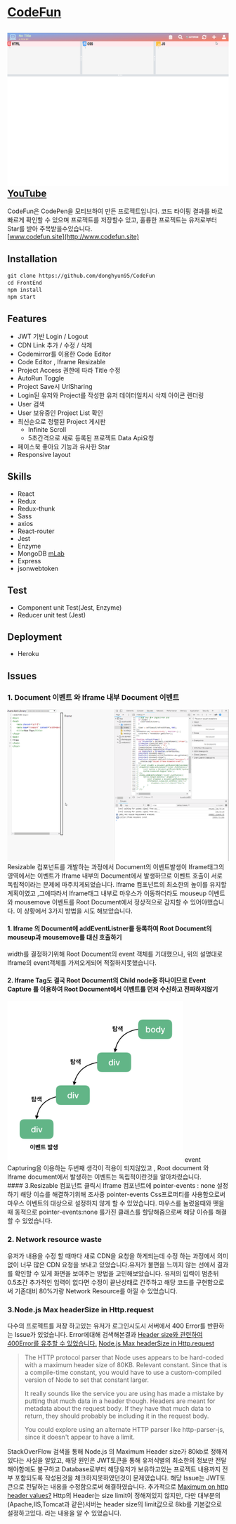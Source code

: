 # [CodeFun](http://www.codefun.site)
![CodeFun](./Main.gif)
[YouTube](https://www.youtube.com/watch?v=j6cE3Nop7FY)
---
CodeFun은 CodePen을 모티브하여 만든 프로젝트입니다. 코드 타이핑 결과를 바로 빠르게 확인할 수 있으며 프로젝트를 저장할수 있고, 훌륭한 프로젝트는 유저로부터 Star를 받아 주목받을수있습니다.<br>
[www.codefun.site](http://www.codefun.site)
## Installation
```
git clone https://github.com/donghyun95/CodeFun
cd FrontEnd
npm install
npm start
```

## Features
- JWT 기반 Login / Logout
- CDN Link 추가 / 수정 / 삭제
- Codemirror를 이용한 Code Editor
- Code Editor , Iframe Resizable
- Project Access 권한에 따라 Title 수정
- AutoRun Toggle
- Project Save시 UrlSharing
- Login된 유저와 Project를 작성한 유저 데이터일치시 삭제 아이콘 렌더링
- User 검색
- User 보유중인 Project List 확인
- 최신순으로 정렬된 Project 게시판
  - Infinite Scroll
  - 5초간격으로 새로 등록된 프로젝트 Data Api요청
- 페이스북 좋아요 기능과 유사한 Star
- Responsive layout

## Skills
 - React
 - Redux
 - Redux-thunk
 - Sass
 - axios
 - React-router
 - Jest
 - Enzyme
 - MongoDB [mLab](https://mlab.com/)
 - Express
 - jsonwebtoken

## Test
 - Component unit Test(Jest, Enzyme)
 - Reducer unit test (Jest)

## Deployment
 - Heroku

## Issues
### 1. Document 이벤트 와 Iframe 내부 Document 이벤트
![](./resizable.gif)
Resizable 컴포넌트를 개발하는 과정에서 Document의 이벤트발생이 Iframe태그의 영역에서는 이벤트가 Iframe 내부의 Document에서 발생하므로 이벤트 호출이 서로 독립적이라는 문제에 마주치게되었습니다.
Iframe 컴포넌트의 최소한의 높이를 유지할 계획이였고 ,그에따라서 Iframe태그 내부로 마우스가 이동하더라도 mouseup 이벤트와 mousemove 이벤트를 Root Document에서 정상적으로 감지할 수 있어야했습니다.
이 상황에서 3가지 방법을 시도 해보았습니다.
 #### 1. Iframe 의 Document에 addEventListner를 등록하여 Root Document의 mouseup과 mousemove를 대신 호출하기
 width를 결정하기위해 Root Document의 event 객체를 기대했으나, 위의 설명대로 Iframe의 event객체를 가져오게되어 적절하지못했습니다.
 #### 2. Iframe Tag도 결국 Root Document의 Child node중 하나이므로 Event Capture 를 이용하여 Root Document에서 이벤트를 먼저 수신하고 전파하지않기
 <img width="400" src="./event-capture.png"/>
 event Capturing을 이용하는 두번째 생각이 적용이 되지않았고 , 
 Root document 와 Iframe document에서 발생하는 이벤트는 독립적이란것을 알아차렸습니다.<br>
 #### 3.Resizable 컴포넌트 클릭시 Iframe 컴포넌트에 pointer-events : none 설정하기
 해당 이슈를 해결하기위해 조사중 pointer-events Css프로퍼티를 사용함으로써 마우스 이벤트의 대상으로 설정하지 않게 할 수 있었습니다. 마우스를 눌렀을때와 뗏을때 동적으로 pointer-events:none 를가진 클래스를
 할당해줌으로써 해당 이슈를 해결할 수 있었습니다. 

 

### 2. Network resource waste
유저가 내용을 수정 할 때마다 새로 CDN을 요청을 하게되는데 수정 하는 과정에서 의미없이 너무 많은 CDN 요청을 보내고 있었습니다.유저가 불편을 느끼지 않는 선에서 결과를 확인할 수 있게 화면을 보여주는 방법을 고민해보았습니다.
유저의 입력이 멈춘뒤 0.5초간 추가적인 입력이 없다면 수정이 끝난상태로 간주하고 해당 코드를 구현함으로써 기존대비 80%가량 Network Resource를 아낄 수 있었습니다.

### 3.Node.js Max headerSize in Http.request
다수의 프로젝트를 저장 하고있는 유저가 로그인시도시 서버에서 400 Error를 반환하는 Issue가 있었습니다. Error에대해 검색해본결과
[Header size와 관련하여 400Error를 유추할 수 있었습니다.](https://m.blog.naver.com/PostView.nhn?blogId=elren&logNo=221106374837&proxyReferer=https%3A%2F%2Fwww.google.com%2F)
[Node.js Max headerSize in Http.request](https://stackoverflow.com/questions/24167656/nodejs-max-header-size-in-http-request)
>The HTTP protocol parser that Node uses appears to be hard-coded with a maximum header size of 80KB. Relevant constant. Since that is a compile-time constant, you would have to use a 
>custom-compiled version of Node to set that constant larger.
>
>It really sounds like the service you are using has made a mistake by putting that much data in a header though. Headers are meant for metadata about the request body. If they have that much 
>data to return, they should probably be including it in the request body.
>
>You could explore using an alternate HTTP parser like http-parser-js, since it doesn't appear to have a limit.

StackOverFlow 검색을 통해 Node.js 의 Maximum Header size가 80kb로 정해져있다는 사실을 알았고, 해당 원인은 JWT토큰을 통해 유저식별의 최소한의 정보만 전달해야함에도 불구하고 Database로부터 해당유저가 보유하고있는 프로젝트 내용까지 전부 포함되도록 작성된것을 체크하지못하였던것이 문제였습니다. 해당 Issue는 JWT토큰으로 전달하는 내용을 수정함으로써 해결하였습니다. 추가적으로 
[Maximum on http header values?](https://stackoverflow.com/questions/686217/maximum-on-http-header-values) 
Http의 Header는 size limit이 정해져있지 않지만, 다만 대부분의 (Apache,IIS,Tomcat과 같은)서버는 header size의 limit값으로 8kb를 기본값으로 설정하고있다. 라는 내용을 알 수 있었습니다.
